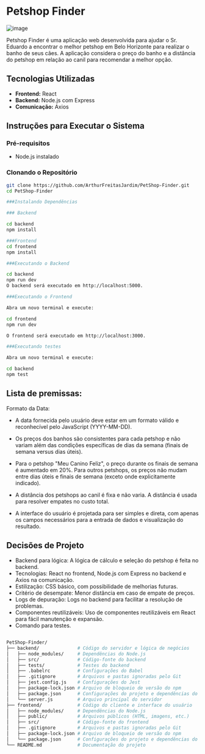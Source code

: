 # Petshop Finder

![image](https://github.com/user-attachments/assets/7af95409-45b5-4a15-ad57-21e3a821998c)

Petshop Finder é uma aplicação web desenvolvida para ajudar o Sr. Eduardo a encontrar o melhor petshop em Belo Horizonte para realizar o banho de seus cães. A aplicação considera o preço do banho e a distância do petshop em relação ao canil para recomendar a melhor opção.

## Tecnologias Utilizadas

- **Frontend:** React
- **Backend:** Node.js com Express
- **Comunicação:** Axios

## Instruções para Executar o Sistema

### Pré-requisitos

- Node.js instalado 

### Clonando o Repositório

```sh
git clone https://github.com/ArthurFreitasJardim/PetShop-Finder.git
cd PetShop-Finder

###Instalando Dependências

### Backend

cd backend
npm install

###Frontend
cd frontend
npm install

###Executando o Backend

cd backend
npm run dev
O backend será executado em http://localhost:5000.

###Executando o Frontend

Abra um novo terminal e execute:

cd frontend
npm run dev

O frontend será executado em http://localhost:3000.

###Executando testes

Abra um novo terminal e execute:

cd backend
npm test
```
## Lista de premissas:

Formato da Data:

- A data fornecida pelo usuário deve estar em um formato válido e reconhecível pelo JavaScript (YYYY-MM-DD).

- Os preços dos banhos são consistentes para cada petshop e não variam além das condições específicas de dias da semana (finais de semana versus dias úteis).

- Para o petshop "Meu Canino Feliz", o preço durante os finais de semana é aumentado em 20%. Para outros petshops, os preços não mudam entre dias úteis e finais de semana (exceto onde explicitamente indicado).

- A distância dos petshops ao canil é fixa e não varia. A distância é usada para resolver empates no custo total.

- A interface do usuário é projetada para ser simples e direta, com apenas os campos necessários para a entrada de dados e visualização do resultado.

## Decisões de Projeto
- Backend para lógica: A lógica de cálculo e seleção do petshop é feita no backend.
- Tecnologias: React no frontend, Node.js com Express no backend e Axios na comunicação.
- Estilização: CSS básico, com possibilidade de melhorias futuras.
- Critério de desempate: Menor distância em caso de empate de preços.
- Logs de depuração: Logs no backend para facilitar a resolução de problemas.
- Componentes reutilizáveis: Uso de componentes reutilizáveis em React para fácil manutenção e expansão.
- Comando para testes.

## 
```sh
PetShop-Finder/
├── backend/              # Código do servidor e lógica de negócios
│   ├── node_modules/     # Dependências do Node.js
│   ├── src/              # Código-fonte do backend
│   ├── tests/            # Testes do backend
│   ├── .babelrc          # Configurações do Babel
│   ├── .gitignore        # Arquivos e pastas ignoradas pelo Git
│   ├── jest.config.js    # Configurações do Jest
│   ├── package-lock.json # Arquivo de bloqueio de versão do npm
│   ├── package.json      # Configurações do projeto e dependências do npm
│   └── server.js         # Arquivo principal do servidor
├── frontend/             # Código do cliente e interface do usuário
│   ├── node_modules/     # Dependências do Node.js
│   ├── public/           # Arquivos públicos (HTML, imagens, etc.)
│   ├── src/              # Código-fonte do frontend
│   ├── .gitignore        # Arquivos e pastas ignoradas pelo Git
│   ├── package-lock.json # Arquivo de bloqueio de versão do npm
│   └── package.json      # Configurações do projeto e dependências do npm
└── README.md             # Documentação do projeto
```

